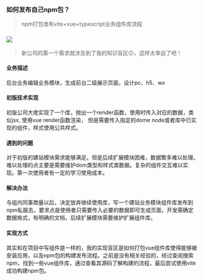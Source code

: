 ### 如何发布自己npm包？

> npm打包发布vite+vue+typescript业务组件库流程

### ![](https://cdn.jsdelivr.net/gh/Thawsoar/FigureBed@master/img/202106051725.jpg) 

> 新公司的第一个需求就涉及到了我的知识盲区🙃，这样太幸运了吧！

#### 业务描述
后台业务编辑业务模块，生成前台二级展示页面，设计pc、h5、wx

#### 初版技术实现

初版公司大佬实现了一个库，抛出一个render函数，使用时传入对应的数据，类似jsx, 使用vue render函数渲染， 但是需要传入指定的dome node或者库中已实现的组件，样式使用公共样式。

#### 遇到的问题
对于初版的建站模块需求能够满足。但是后续扩展模块困难，数据繁多难以处理。难以处理的点主要是需要维护dom类型和样式类数据。复杂的组件交互难以实现。第一次使用者有一定的学习使用成本。

#### 解决办法
与组内同事商量以后，决定放弃继续使用库，写一个建站业务模块组件库发布到npm私服去，要求点是使用者只需要传入必要的数据即可生成页面，开发需确定数据格式，有明确的文档，后续扩展模块需要维护扩展组件库。

#### 实现方式
其实和在项目中写组件是一样的，我的实现盲区是如何打包vue组件库使得能够被安装应用，以及npm包的构建发布流程。之前是没有相关经验的，经过查阅搜索npm，找到一些vue组件库，通过查看其源码了解构建的流程，最后尝试使用vite成功构建npm包。

